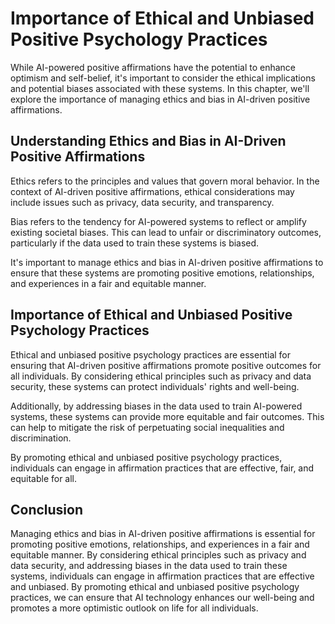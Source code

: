 Importance of Ethical and Unbiased Positive Psychology Practices
========================================================================================================================================

While AI-powered positive affirmations have the potential to enhance optimism and self-belief, it's important to consider the ethical implications and potential biases associated with these systems. In this chapter, we'll explore the importance of managing ethics and bias in AI-driven positive affirmations.

Understanding Ethics and Bias in AI-Driven Positive Affirmations
----------------------------------------------------------------

Ethics refers to the principles and values that govern moral behavior. In the context of AI-driven positive affirmations, ethical considerations may include issues such as privacy, data security, and transparency.

Bias refers to the tendency for AI-powered systems to reflect or amplify existing societal biases. This can lead to unfair or discriminatory outcomes, particularly if the data used to train these systems is biased.

It's important to manage ethics and bias in AI-driven positive affirmations to ensure that these systems are promoting positive emotions, relationships, and experiences in a fair and equitable manner.

Importance of Ethical and Unbiased Positive Psychology Practices
----------------------------------------------------------------

Ethical and unbiased positive psychology practices are essential for ensuring that AI-driven positive affirmations promote positive outcomes for all individuals. By considering ethical principles such as privacy and data security, these systems can protect individuals' rights and well-being.

Additionally, by addressing biases in the data used to train AI-powered systems, these systems can provide more equitable and fair outcomes. This can help to mitigate the risk of perpetuating social inequalities and discrimination.

By promoting ethical and unbiased positive psychology practices, individuals can engage in affirmation practices that are effective, fair, and equitable for all.

Conclusion
----------

Managing ethics and bias in AI-driven positive affirmations is essential for promoting positive emotions, relationships, and experiences in a fair and equitable manner. By considering ethical principles such as privacy and data security, and addressing biases in the data used to train these systems, individuals can engage in affirmation practices that are effective and unbiased. By promoting ethical and unbiased positive psychology practices, we can ensure that AI technology enhances our well-being and promotes a more optimistic outlook on life for all individuals.
